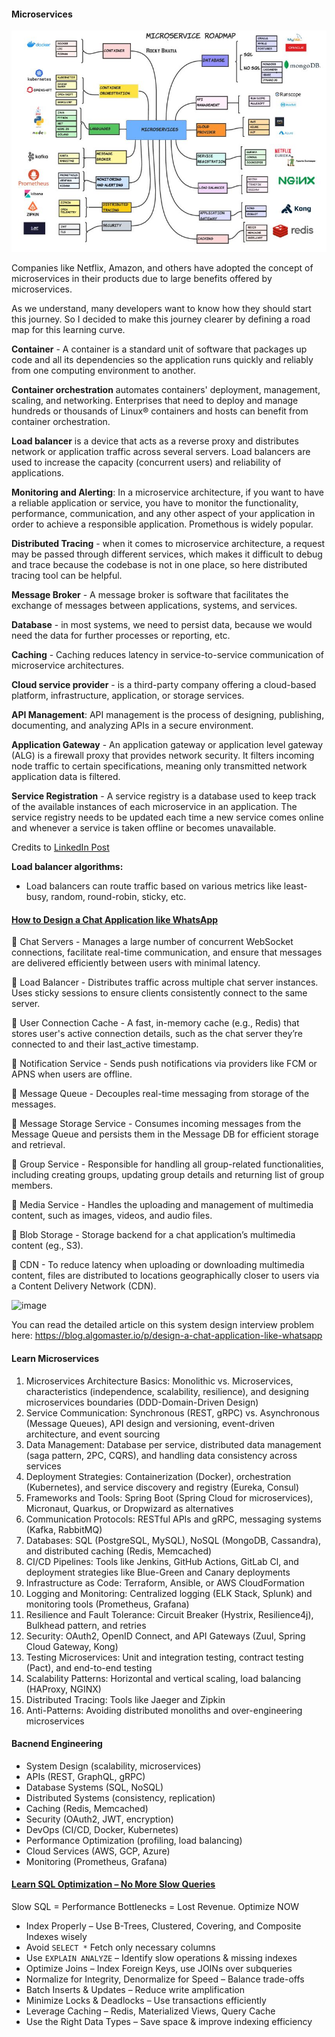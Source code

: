 #### Microservices

![Microservices](./microservices.jpeg)

Companies like Netflix, Amazon, and others have adopted the concept of microservices in their products due to large benefits offered by microservices.

As we understand, many developers want to know how they should start this journey. So I decided to make this journey clearer by defining a road map for this learning curve.

**Container** - A container is a standard unit of software that packages up code and all its dependencies so the application runs quickly and reliably from one computing environment to another.

**Container orchestration** automates containers' deployment, management, scaling, and networking. Enterprises that need to deploy and manage hundreds or thousands of Linux® containers and hosts can benefit from container orchestration.

**Load balancer** is a device that acts as a reverse proxy and distributes network or application traffic across several servers.
Load balancers are used to increase the capacity (concurrent users) and reliability of applications. 
 
**Monitoring and Alerting**: In a microservice architecture, if you want to have a reliable application or service, you have to monitor the functionality, performance, communication, and any other aspect of your application in order to achieve a responsible application. Promethous is widely popular.

**Distributed Tracing** - when it comes to microservice architecture, a request may be passed through different services, which makes it difficult to debug and trace because the codebase is not in one place, so here distributed tracing tool can be helpful.

**Message Broker** - A message broker is software that facilitates the exchange of messages between applications, systems, and services.

**Database** - in most systems, we need to persist data, because we would need the data for further processes or reporting, etc.

**Caching** - Caching reduces latency in service-to-service communication of microservice architectures.

**Cloud service provider** - is a third-party company offering a cloud-based platform, infrastructure, application, or storage services.

**API Management**: API management is the process of designing, publishing, documenting, and analyzing APIs in a secure environment. 

**Application Gateway** - An application gateway or application level gateway (ALG) is a firewall proxy that provides network security. It filters incoming node traffic to certain specifications, meaning only transmitted network application data is filtered.

**Service Registration** - A service registry is a database used to keep track of the available instances of each microservice in an application. The service registry needs to be updated each time a new service comes online and whenever a service is taken offline or becomes unavailable.

Credits to [LinkedIn Post](https://www.linkedin.com/feed/update/urn:li:activity:7008442011582107648?utm_source=share&utm_medium=member_desktop)   

**Load balancer algorithms:**
- Load balancers can route traffic based on various metrics like least-busy, random, round-robin, sticky, etc.

#### [How to Design a Chat Application like WhatsApp](https://x.com/ashishps_1/status/1889532829853524125)
🔹 Chat Servers - Manages a large number of concurrent WebSocket connections, facilitate real-time communication, and ensure that messages are delivered efficiently between users with minimal latency.

🔹 Load Balancer - Distributes traffic across multiple chat server instances. Uses sticky sessions to ensure clients consistently connect to the same server.

🔹 User Connection Cache - A fast, in-memory cache (e.g., Redis) that stores user's active connection details, such as the chat server they’re connected to and their last_active timestamp.

🔹 Notification Service - Sends push notifications via providers like FCM or APNS when users are offline.

🔹 Message Queue - Decouples real-time messaging from storage of the messages.

🔹 Message Storage Service - Consumes incoming messages from the Message Queue and persists them in the Message DB for efficient storage and retrieval.

🔹 Group Service - Responsible for handling all group-related functionalities, including creating groups, updating group details and returning list of group members.

🔹 Media Service - Handles the uploading and management of multimedia content, such as images, videos, and audio files.

🔹 Blob Storage - Storage backend for a chat application’s multimedia content (eg., S3).

🔹 CDN - To reduce latency when uploading or downloading multimedia content, files are distributed to locations geographically closer to users via a Content Delivery Network (CDN).

![image](https://github.com/user-attachments/assets/109b6b57-a0ee-4403-96bc-3744abfa0319)

You can read the detailed article on this system design interview problem here: https://blog.algomaster.io/p/design-a-chat-application-like-whatsapp

#### Learn Microservices
1. Microservices Architecture Basics: Monolithic vs. Microservices, characteristics (independence, scalability, resilience), and designing microservices boundaries (DDD-Domain-Driven Design)
2. Service Communication: Synchronous (REST, gRPC) vs. Asynchronous (Message Queues), API design and versioning, event-driven architecture, and event sourcing
3. Data Management: Database per service, distributed data management (saga pattern, 2PC, CQRS), and handling data consistency across services
4. Deployment Strategies: Containerization (Docker), orchestration (Kubernetes), and service discovery and registry (Eureka, Consul)
5. Frameworks and Tools: Spring Boot (Spring Cloud for microservices), Micronaut, Quarkus, or Dropwizard as alternatives
6. Communication Protocols: RESTful APIs and gRPC, messaging systems (Kafka, RabbitMQ)
7. Databases: SQL (PostgreSQL, MySQL), NoSQL (MongoDB, Cassandra), and distributed caching (Redis, Memcached)
8. CI/CD Pipelines: Tools like Jenkins, GitHub Actions, GitLab Cl, and deployment strategies like Blue-Green and Canary deployments
9. Infrastructure as Code: Terraform, Ansible, or AWS CloudFormation
10. Logging and Monitoring: Centralized logging (ELK Stack, Splunk) and monitoring tools (Prometheus, Grafana)
11. Resilience and Fault Tolerance: Circuit Breaker (Hystrix, Resilience4j), Bulkhead pattern, and retries
12. Security: OAuth2, OpenID Connect, and API Gateways (Zuul, Spring Cloud Gateway, Kong)
13. Testing Microservices: Unit and integration testing, contract testing (Pact), and end-to-end testing
14. Scalability Patterns: Horizontal and vertical scaling, load balancing (HAProxy, NGINX)
15. Distributed Tracing: Tools like Jaeger and Zipkin
16. Anti-Patterns: Avoiding distributed monoliths and over-engineering microservices

#### Bacnend Engineering
- System Design (scalability, microservices)
- APIs (REST, GraphQL, gRPC)
- Database Systems (SQL, NoSQL)
- Distributed Systems (consistency, replication)
- Caching (Redis, Memcached)
- Security (OAuth2, JWT, encryption)
- DevOps (CI/CD, Docker, Kubernetes)
- Performance Optimization (profiling, load balancing)
- Cloud Services (AWS, GCP, Azure)
- Monitoring (Prometheus, Grafana)

#### [Learn SQL Optimization – No More Slow Queries](https://x.com/Abhishekcur/status/1897709268662735091?t=YmPDxM6jk0CGchdYrx-CJw&s=08)
Slow SQL = Performance Bottlenecks = Lost Revenue. Optimize NOW

- Index Properly – Use B-Trees, Clustered, Covering, and Composite Indexes wisely
- Avoid `SELECT *` Fetch only necessary columns
- Use `EXPLAIN ANALYZE` – Identify slow operations & missing indexes
- Optimize Joins – Index Foreign Keys, use JOINs over subqueries
- Normalize for Integrity, Denormalize for Speed – Balance trade-offs
- Batch Inserts & Updates – Reduce write amplification
- Minimize Locks & Deadlocks – Use transactions efficiently
- Leverage Caching – Redis, Materialized Views, Query Cache
- Use the Right Data Types – Save space & improve indexing efficiency

